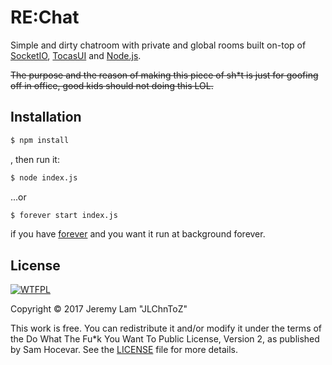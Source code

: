 RE:Chat
=======
Simple and dirty chatroom with private and global rooms built on-top of [SocketIO](https://socket.io), [TocasUI](https://tocas-ui.com/) and [Node.js](https://nodejs.org/).

~~The purpose and the reason of making this piece of sh*t is just for goofing off in office, good kids should not doing this LOL.~~

Installation
------------
```bash
$ npm install
```
, then run it:
```bash
$ node index.js
```
...or
```bash
$ forever start index.js
```
if you have [forever](https://github.com/foreverjs/forever) and you want it run at background forever.

License
-------
[![WTFPL](http://www.wtfpl.net/wp-content/uploads/2012/12/wtfpl-badge-2.png)](LICENSE)

Copyright © 2017 Jeremy Lam "JLChnToZ"

This work is free. You can redistribute it and/or modify it under the
terms of the Do What The Fu*k You Want To Public License, Version 2,
as published by Sam Hocevar. See the [LICENSE](LICENSE) file for more details.
